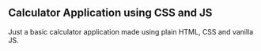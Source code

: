 ## Calculator Application using CSS and JS

Just a basic calculator application made using plain HTML, CSS and vanilla JS.

